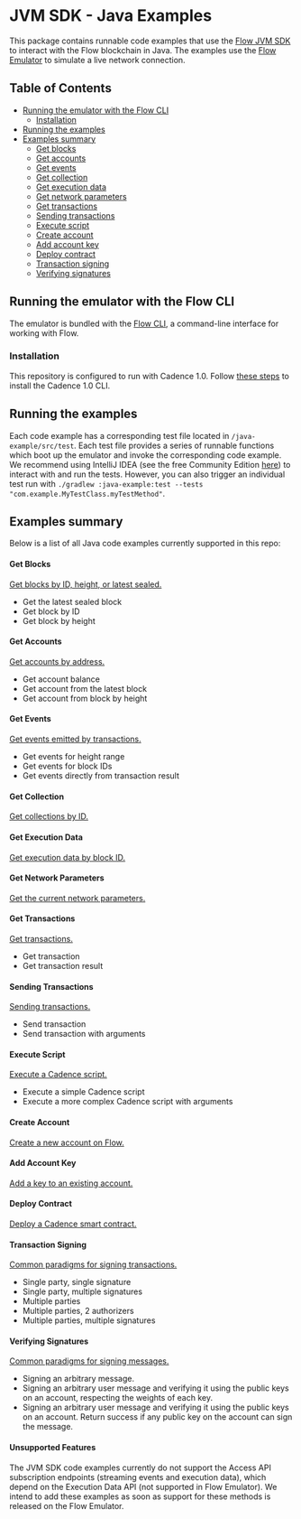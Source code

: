 # JVM SDK - Java Examples

This package contains runnable code examples that use the [Flow JVM SDK](https://github.com/onflow/flow-jvm-sdk) to interact with the Flow blockchain in Java. The examples use the [Flow Emulator](https://developers.flow.com/tools/emulator) to simulate a live network connection.

## Table of Contents
- [Running the emulator with the Flow CLI](#running-the-emulator-with-the-flow-cli)
  - [Installation](#installation)
- [Running the examples](#running-the-examples)
- [Examples summary](#examples-summary)
  - [Get blocks](#get-blocks)
  - [Get accounts](#get-accounts)
  - [Get events](#get-events)
  - [Get collection](#get-collection)
  - [Get execution data](#get-execution-data)
  - [Get network parameters](#get-network-parameters)
  - [Get transactions](#get-transactions)
  - [Sending transactions](#sending-transactions)
  - [Execute script](#execute-script)
  - [Create account](#create-account)
  - [Add account key](#add-account-key)
  - [Deploy contract](#deploy-contract)
  - [Transaction signing](#transaction-signing)
  - [Verifying signatures](#verifying-signatures)

## Running the emulator with the Flow CLI

The emulator is bundled with the [Flow CLI](https://docs.onflow.org/flow-cli), a command-line interface for working with Flow.

### Installation

This repository is configured to run with Cadence 1.0. Follow [these steps](https://cadence-lang.org/docs/cadence-migration-guide#install-cadence-10-cli) to install the Cadence 1.0 CLI.

## Running the examples

Each code example has a corresponding test file located in `/java-example/src/test`. Each test file provides a series of runnable functions which boot up the emulator and invoke the corresponding code example. We recommend using IntelliJ IDEA (see the free Community Edition [here](https://www.jetbrains.com/idea/download/)) to interact with and run the tests. However, you can also trigger an individual test run with `./gradlew :java-example:test --tests "com.example.MyTestClass.myTestMethod"`.

## Examples summary

Below is a list of all Java code examples currently supported in this repo:

#### Get Blocks

[Get blocks by ID, height, or latest sealed.](src/main/java/org/onflow/examples/java/getBlock/GetBlockAccessAPIConnector.java)

- Get the latest sealed block
- Get block by ID
- Get block by height

#### Get Accounts

[Get accounts by address.](src/main/java/org/onflow/examples/java/getAccount/GetAccountAccessAPIConnector.java)

- Get account balance
- Get account from the latest block
- Get account from block by height

#### Get Events

[Get events emitted by transactions.](src/main/java/org/onflow/examples/java/getEvent/GetEventAccessAPIConnector.java)

- Get events for height range
- Get events for block IDs
- Get events directly from transaction result

#### Get Collection

[Get collections by ID.](src/main/java/org/onflow/examples/java/getCollection/GetCollectionAccessAPIConnector.java)

#### Get Execution Data

[Get execution data by block ID.](src/main/java/org/onflow/examples/java/getExecutionData/GetExecutionDataAccessAPIConnector.java)

#### Get Network Parameters

[Get the current network parameters.](src/main/java/org/onflow/examples/java/getNetworkParams/GetNetworkParametersAccessAPIConnector.java)

#### Get Transactions

[Get transactions.](src/main/java/org/onflow/examples/java/getTransaction/GetTransactionAccessAPIConnector.java)

- Get transaction
- Get transaction result

#### Sending Transactions

[Sending transactions.](src/main/java/org/onflow/examples/java/sendTransaction/SendTransactionExample.java)

- Send transaction
- Send transaction with arguments

#### Execute Script

[Execute a Cadence script.](src/main/java/org/onflow/examples/java/executeScript/ExecuteScriptAccessAPIConnector.java)

- Execute a simple Cadence script
- Execute a more complex Cadence script with arguments

#### Create Account

[Create a new account on Flow.](src/main/java/org/onflow/examples/java/createAccount/CreateAccountExample.java)

#### Add Account Key

[Add a key to an existing account.](src/main/java/org/onflow/examples/java/addKey/AddAccountKeyExample.java)

#### Deploy Contract

[Deploy a Cadence smart contract.](src/main/java/org/onflow/examples/java/deployContract/DeployContractExample.java)

#### Transaction Signing

[Common paradigms for signing transactions.](src/main/java/org/onflow/examples/java/signTransaction/SignTransactionExample.java)

- Single party, single signature
- Single party, multiple signatures
- Multiple parties
- Multiple parties, 2 authorizers
- Multiple parties, multiple signatures

#### Verifying Signatures

[Common paradigms for signing messages.](src/main/java/org/onflow/examples/java/verifySignature)

- Signing an arbitrary message.
- Signing an arbitrary user message and verifying it using the public keys on an account, respecting the weights of each key.
- Signing an arbitrary user message and verifying it using the public keys on an account. Return success if any public key on the account can sign the message.


#### Unsupported Features

The JVM SDK code examples currently do not support the Access API subscription endpoints (streaming events and execution data), which depend on the Execution Data API (not supported in Flow Emulator). We intend to add these examples as soon as support for these methods is released on the Flow Emulator. 